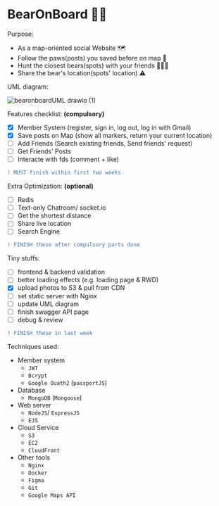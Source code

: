 # BearOnBoard 🐻🐾 

Purpose:
- As a map-oriented social Website 🗺
- Follow the paws(posts) you saved before on map 🐾 
- Hunt the closest bears(spots) with your friends 👩🏻‍🌾
- Share the bear's location(spots' location) ⚠️

UML diagram:

![bearonboardUML drawio (1)](https://user-images.githubusercontent.com/95410966/167293150-71abd1c2-3f9c-4b31-a25a-65b15f2a21f2.svg)

Features checklist: **(compulsory)**
- [X] Member System
(register, sign in, log out, log in with Gmail)
- [X] Save posts on Map 
(show all markers, return your current location)
- [ ] Add Friends 
(Search existing friends, Send friends' request)
- [ ] Get Friends' Posts
- [ ] Interacte with fds (comment + like)
``` diff
! MUST finish within first two weeks
```

Extra Optimization: **(optional)**
- [ ] Redis
- [ ] Text-only Chatroom/ socket.io
- [ ] Get the shortest distance 
- [ ] Share live location
- [ ] Search Engine
``` diff
! FINISH these after compulsory parts done
```

Tiny stuffs:
- [ ] frontend & backend validation
- [ ] better loading effects (e.g. loading page & RWD)
- [X] upload photos to S3 & pull from CDN
- [ ] set static server with Nginx
- [ ] update UML diagram
- [ ] finish swagger API page
- [ ] debug & review
``` diff
! FINISH these in last week 
```

Techniques used:
- Member system
  - `JWT`
  - `Bcrypt`
  - `Google Ouath2` (`passportJS`)
- Database
  - `MongoDB` (`Mongoose`)
- Web server
  - `NodeJS`/ `ExpressJS`
  - `EJS`
- Cloud Service
  - `S3`
  - `EC2`
  - `CloudFront`
- Other tools
  - `Nginx`
  - `Docker`
  - `Figma`
  - `Git`
  - `Google Maps API`
